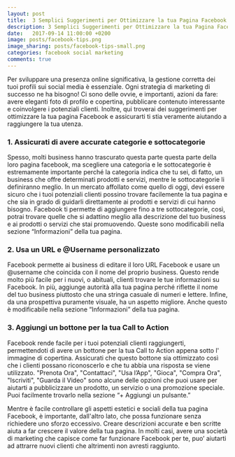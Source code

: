 ```yaml
---
layout: post
title:  3 Semplici Suggerimenti per Ottimizzare la tua Pagina Facebook
description: 3 Semplici Suggerimenti per Ottimizzare la tua Pagina Facebook
date:   2017-09-14 11:00:00 +0200
image: posts/facebook-tips.png
image_sharing: posts/facebook-tips-small.png
categories: facebook social marketing
comments: true
---
```


Per sviluppare una presenza online significativa, la gestione corretta dei tuoi profili sui social media è essenziale. Ogni strategia di marketing di successo ne ha bisogno! Ci sono delle ovvie, e importanti, azioni da fare: avere eleganti foto di profilo e copertina, pubblicare contenuto interessante e coinvolgere i potenziali clienti. Inoltre, qui troverai dei suggerimenti per ottimizzare la tua pagina Facebook e assicurarti ti stia veramente aiutando a raggiungere la tua utenza.

### 1. Assicurati di avere accurate categorie e sottocategorie

Spesso, molti business hanno trascurato questa parte questa parte della loro pagina facebook, ma scegliere una categoria e le sottocategorie è estremamente importante perché la categoria indica che tu sei, di fatto, un business che offre determinati prodotti e servizi, mentre le sottocategorie li definiranno meglio.
In un mercato affollato come quello di oggi, devi essere sicuro che i tuoi potenziali clienti possino trovare facilemente la tua pagina e che sia in grado di guidarli direttamente ai prodotti e servizi di cui hanno bisogno. Facebook ti permette di aggiungere fino a tre sottocategorie, così, potrai trovare quelle che si adattino meglio alla descrizione del tuo business e ai prodotti o servizi che stai promuovendo. Queste sono modificabili nella sezione “Informazioni” della tua pagina.

### 2. Usa un URL e @Username personalizzato

Facebook permette ai business di editare il loro URL Facebook e usare un @username che coincida con il nome del proprio business. Questo rende molto più facile per i nuovi, o abituali, clienti trovare le tue informazioni su Facebook. In più, aggiunge autorità alla tua pagina perché riflette il nome del tuo business piuttosto che una stringa casuale di numeri e lettere. Infine, da una prospettiva puramente visuale, ha un aspetto migliore. Anche questo è modificabile nella sezione “Informazioni” della tua pagina.

### 3. Aggiungi un bottone per la tua Call to Action

Facebook rende facile per i tuoi potenziali clienti raggiungerti, permettendoti di avere un bottone per la tua Call to Action appena sotto l' immagine di copertina. Assicurati che questo bottone sia ottimizzato così che i clienti possano riconoscerlo e che tu abbia una risposta se viene utilizzato. "Prenota Ora", "Contattaci", "Usa l’App", "Gioca", "Compra Ora", "Iscriviti", "Guarda il Video" sono alcune delle opzioni che puoi usare per aiutarti a pubblicizzare un prodotto, un servizio o una promozione speciale. Puoi facilmente trovarlo nella sezione “+ Aggiungi un pulsante.”


Mentre è facile controllare gli aspetti estetici e sociali della tua pagina Facebook, è importante, dall'altro lato, che possa funzionare senza richiedere uno sforzo eccessivo. Creare descrizioni accurate e ben scritte aiuta a far crescere il valore della tua pagina. In molti casi, avere una società di marketing che capisce come far funzionare Facebook per te, puo’ aiutarti ad attrarre nuovi clienti che altrimenti non avresti raggiunto.

